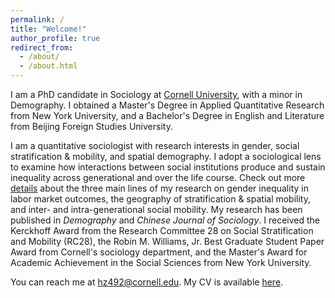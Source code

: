 ```yaml
---
permalink: /
title: "Welcome!"
author_profile: true
redirect_from: 
  - /about/
  - /about.html
---
```


I am a PhD candidate in Sociology at [Cornell University](https://sociology.cornell.edu/), with a minor in Demography. I obtained a Master's Degree in Applied Quantitative Research from New York University, and a Bachelor's Degree in English and Literature from Beijing Foreign Studies University.

I am a quantitative sociologist with research interests in gender, social stratification & mobility, and spatial demography. I adopt a sociological lens to examine how interactions between social institutions produce and sustain inequality across generational and over the life course. Check out more [details](/research) about the three main lines of my research on gender inequality in labor market outcomes, the geography of stratification & spatial mobility, and inter- and intra-generational social mobility. My research has been published in _Demography_ and _Chinese Journal of Sociology_. I received the Kerckhoff Award from the Research Committee 28 on Social Stratification and Mobility (RC28), the Robin M. Williams, Jr. Best Graduate Student Paper Award from Cornell's sociology department, and the Master's Award for Academic Achievement in the Social Sciences from New York University.

You can reach me at hz492@cornell.edu. My CV is available [here](/cv).
